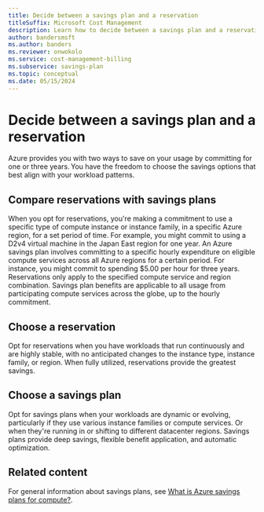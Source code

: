 ```yaml
---
title: Decide between a savings plan and a reservation
titleSuffix: Microsoft Cost Management
description: Learn how to decide between a savings plan and a reservation.
author: bandersmsft
ms.author: banders
ms.reviewer: onwokolo
ms.service: cost-management-billing
ms.subservice: savings-plan
ms.topic: conceptual
ms.date: 05/15/2024
---
```


# Decide between a savings plan and a reservation

Azure provides you with two ways to save on your usage by committing for one or three years. You have the freedom to choose the savings options that best align with your workload patterns.

## Compare reservations with savings plans

When you opt for reservations, you're making a commitment to use a specific type of compute instance or instance family, in a specific Azure region, for a set period of time. For example, you might commit to using a D2v4 virtual machine in the Japan East region for one year. An Azure savings plan involves committing to a specific hourly expenditure on eligible compute services across all Azure regions for a certain period. For instance, you might commit to spending $5.00 per hour for three years. Reservations only apply to the specified compute service and region combination. Savings plan benefits are applicable to all usage from participating compute services across the globe, up to the hourly commitment.

## Choose a reservation

Opt for reservations when you have workloads that run continuously and are highly stable, with no anticipated changes to the instance type, instance family, or region. When fully utilized, reservations provide the greatest savings.

## Choose a savings plan

Opt for savings plans when your workloads are dynamic or evolving, particularly if they use various instance families or compute services. Or when they're running in or shifting to different datacenter regions. Savings plans provide deep savings, flexible benefit application, and automatic optimization.

## Related content

For general information about savings plans, see [What is Azure savings plans for compute?](savings-plan-compute-overview.md).
